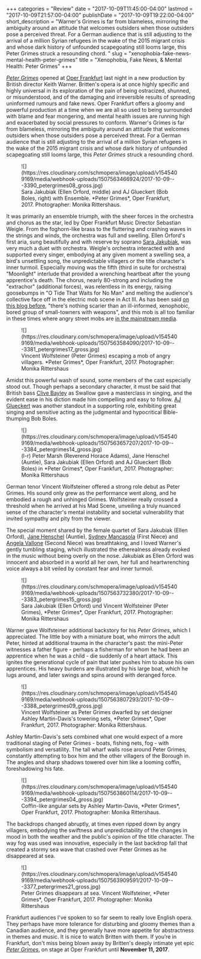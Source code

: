 +++
categories = "Review"
date = "2017-10-09T11:45:00-04:00"
lastmod = "2017-10-09T21:57:00-04:00"
publishDate = "2017-10-09T19:22:00-04:00"
short_description = "Warner&#039;s Grimes is far from blameless, mirroring the ambiguity around an attitude that welcomes outsiders when those outsiders pose a perceived threat. For a German audience that is still adjusting to the arrival of a million Syrian refugees in the wake of the 2015 migrant crisis and whose dark history of unfounded scapegoating still looms large, this Peter Grimes struck a resounding chord. "
slug = "xenophobia-fake-news-mental-health-peter-grimes"
title = "Xenophobia, Fake News, &amp; Mental Health: Peter Grimes"
+++

[*Peter Grimes*](http://www.oper-frankfurt.de/en/season-calendar/peter-grimes/?id_datum=999) opened at [Oper Frankfurt](/scene/companies/oper-frankfurt/) last night in a new production by British director Keith Warner. Britten's opera is at once highly specific and highly universal in its exploration of the pain of being ostracized, shunned, or misunderstood, and of the damaging and irreversible results of spreading uninformed rumours and fake news. Oper Frankfurt offers a gloomy and powerful production at a time when we are all so used to being surrounded with blame and fear mongering, and mental health issues are running high and exacerbated by social pressures to conform. Warner's Grimes is far from blameless, mirroring the ambiguity around an attitude that welcomes outsiders when those outsiders pose a perceived threat. For a German audience that is still adjusting to the arrival of a million Syrian refugees in the wake of the 2015 migrant crisis and whose dark history of unfounded scapegoating still looms large, this *Peter Grimes* struck a resounding chord. 

<figure data-type="image">
![](https://res.cloudinary.com/schmopera/image/upload/v1545409169/media/webhook-uploads/1507563466924/2017-10-09---3390_petergrimes08_gross.jpg)
<figcaption>Sara Jakubiak (Ellen Orford, middle) and AJ Glueckert (Bob Boles, right) with Ensemble. *Peter Grimes*, Oper Frankfurt, 2017. Photographer: Monika Rittershaus.</figcaption>
</figure>

It was primarily an ensemble triumph, with the sheer forces in the orchestra and chorus as the star, led by Oper Frankfurt Music Director Sebastian Weigle. From the foghorn-like brass to the fluttering and crashing waves in the strings and winds, the orchestra was full and swelling. Ellen Orford's first aria, sung beautifully and with reserve by soprano [Sara Jakubiak](/scene/people/sara-jakubiak/), was very much a duet with orchestra. Weigle's orchestra interacted with and supported every singer, embodying at any given moment a swelling sea, a bird's unsettling song, the unpredictable villagers or the title character's inner turmoil. Especially moving was the fifth (third in suite for orchestra) "Moonlight" interlude that provided a wrenching heartbeat after the young apprentice's death. The chorus, nearly 80-strong and including the "extrachor" (additional forces), was relentless in its energy, raising goosebumps in "O Tide That Waits for No Man" and melting the audience's collective face off in the electric mob scene in Act III. As has been said [on this blog before](/tales-from-the-score-peter-grimes/), "there's nothing scarier than an ill-informed, xenophobic, bored group of small-towners with weapons", and this mob is all too familiar in these times where angry street mobs are [in the mainstream media](https://www.google.de/search?q=charlottesville+mob&source=lnms&tbm=isch&sa=X&ved=0ahUKEwjZ3IemnOPWAhVDIMAKHSTmAQUQ_AUICigB&biw=1254&bih=655).

<figure data-type="image">
![](https://res.cloudinary.com/schmopera/image/upload/v1545409169/media/webhook-uploads/1507563584090/2017-10-09---3381_petergrimes17_gross.jpg)
<figcaption>Vincent Wolfsteiner (Peter Grimes) escaping a mob of angry villagers. *Peter Grimes*, Oper Frankfurt, 2017. Photographer: Monika Rittershaus</figcaption>
</figure>

Amidst this powerful wash of sound, some members of the cast especially stood out. Though perhaps a secondary character, it must be said that British bass [Clive Bayley](/scene/people/clive-bayley/) as Swallow gave a masterclass in singing, and the evident ease in his diction made him compelling and easy to follow. [AJ Glueckert](/scene/people/aj-glueckert/) was another standout in a supporting role, exhibiting great singing and sensitive acting as the judgmental and hypocritical Bible-thumping Bob Boles. 

<figure data-type="image">
![](https://res.cloudinary.com/schmopera/image/upload/v1545409169/media/webhook-uploads/1507563657207/2017-10-09---3384_petergrimes14_gross.jpg)
<figcaption>(l-r) Peter Marsh (Reverend Horace Adams), Jane Henschel (Auntie), Sara Jakubiak (Ellen Orford) and AJ Glueckert (Bob Boles) in *Peter Grimes*, Oper Frankfurt, 2017. Photographer: Monika Rittershaus</figcaption>
</figure>

German tenor Vincent Wolfsteiner offered a strong role debut as Peter Grimes. His sound only grew as the performance went along, and he embodied a rough and unhinged Grimes. Wolfsteiner really crossed a threshold when he arrived at his Mad Scene, unveiling a truly nuanced sense of the character's mental instability and societal vulnerability that invited sympathy and pity from the viewer.

The special moment shared by the female quartet of Sara Jakubiak (Ellen Orford), [Jane Henschel](/scene/people/jane-henschel/) (Auntie), [Sydney Mancasola](/scene/people/sydney-mancasola/) (First Niece) and [Angela Vallone](/scene/people/angela-vallone/) (Second Niece) was breathtaking, and I loved Warner's gently tumbling staging, which illustrated the etherealness already evoked in the music without being overly on the nose. Jakubiak as Ellen Orford was innocent and absorbed in a world all her own, her full and heartwrenching voice always a bit veiled by constant fear and inner turmoil.

<figure data-type="image">
![](https://res.cloudinary.com/schmopera/image/upload/v1545409169/media/webhook-uploads/1507563732380/2017-10-09---3383_petergrimes15_gross.jpg)
<figcaption>Sara Jakubiak (Ellen Orford) und Vincent Wolfsteiner (Peter Grimes), *Peter Grimes*, Oper Frankfurt, 2017. Photographer: Monika Rittershaus</figcaption>
</figure>

Warner gave Wolfsteiner additional backstory for his *Peter Grimes*, which I appreciated. The little boy with a miniature boat, who mirrors the adult Peter, hinted at additional trauma in the character's past: the mini-Peter witnesses a father figure - perhaps a fisherman for whom he had been an apprentice when he was a child - die suddenly of a heart attack. This ignites the generational cycle of pain that later pushes him to abuse his own apprentices. His heavy burdens are illustrated by his large boat, which he lugs around, and later swings and spins around with deranged force. 

<figure data-type="image">
![](https://res.cloudinary.com/schmopera/image/upload/v1545409169/media/webhook-uploads/1507563807293/2017-10-09---3388_petergrimes09_gross.jpg)
<figcaption>Vincent Wolfsteiner as Peter Grimes dwarfed by set designer Ashley Martin-Davis's towering sets, *Peter Grimes*, Oper Frankfurt, 2017. Photographer: Monika Rittershaus.</figcaption>
</figure>

Ashley Martin-Davis's sets combined what one would expect of a more traditional staging of Peter Grimes - boats, fishing nets, fog - with symbolism and versatility. The tall wharf walls rose around Peter Grimes, constantly attempting to box him and the other villagers of the Borough in. The angles and sharp shadows towered over him like a looming coffin, foreshadowing his fate. 

<figure data-type="image">
![](https://res.cloudinary.com/schmopera/image/upload/v1545409169/media/webhook-uploads/1507563860114/2017-10-09---3394_petergrimes04_gross.jpg)
<figcaption>Coffin-like angular sets by Ashley Martin-Davis, *Peter Grimes*, Oper Frankfurt, 2017. Photographer: Monika Rittershaus.</figcaption>
</figure>

The backdrops changed abruptly, at times even ripped down by angry villagers, embodying the swiftness and unpredictability of the changes in mood in both the weather and the public's opinion of the title character. The way fog was used was innovative, especially in the last backdrop fall that created a stormy sea wave that crashed over Peter Grimes as he disappeared at sea.

<figure data-type="image">
![](https://res.cloudinary.com/schmopera/image/upload/v1545409169/media/webhook-uploads/1507563909591/2017-10-09---3377_petergrimes21_gross.jpg)
<figcaption>Peter Grimes disappears at sea. Vincent Wolfsteiner, *Peter Grimes*, Oper Frankfurt, 2017. Photographer: Monika Rittershaus</figcaption>
</figure>

Frankfurt audiences I've spoken to so far seem to really love English opera. They perhaps have more tolerance for disturbing and gloomy themes than a Canadian audience, and they generally have more appetite for abstractness in themes and music. It is nice to watch Britten with them. If you’re in Frankfurt, don't miss being blown away by Britten's deeply intimate yet epic [*Peter Grimes*](http://www.oper-frankfurt.de/en/season-calendar/peter-grimes/?id_datum=999), on stage at Oper Frankfurt until **November 11, 2017**.
